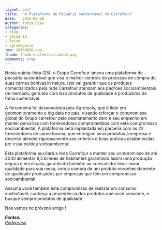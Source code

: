 ```yaml
---
layout: post
title:  "A Plataforma de Pecuária Sustentável do Carrefour"
date:   2016-08-26
author: Tonia Dias
categories: 
- blog
- pecuaria
- leite
- agronegocio
img: 20160826.png
thumb: thumb-sustentabilidade.png
comments: true
---
```


Nesta quinta-feira (25), o Grupo Carrefour lançou uma plataforma de pecuária sustentável
que visa o melhor controle do processo de compra de suas carnes bonivas in natura. Isto vai garantir que os produtos comercializados pela rede Carrefour atendam aos padrões socioambientais de mercado, gerando com isso produtos de qualidade e produzidos de foma sustentável.<!--more-->

A ferramenta foi desenvolvida pela Agrotools, que é lider em geomonitoramento e big data no país, visando reforçar o compromisso global do Grupo carrefour pelo desmatamento zero e seu empenho em manter parcerias com fornecedores comprometidos com este compromisso socioambiental. A plataforma será implantada em parceria com os 22 fornecedores de carne bovina, que entregam seus produtos à empresa e deverão atender rigorosamente aos criterios e boas praticas estabelecidas por essa politica socioambiental.

Esta plataforma auxiliará a rede Carrefour a manter seu compromisso de até 2040 alimentar 9,5 bilhoes de habitantes garantindo assim uma produção segura e em escala, garantindo também ao consumidor levar maior qualidade para sua mesa, com a compra de um produto reconhecidamente de qualidade produzidos por empresas que têm um compromisso socioambiental.

Assuma você também este compromisso de realizar um consumo sustentável, conheça a procedência dos produtos que você consome, e busque sempre produtos de qualidade.

Nos vemos no próximo artigo !

<i>
	<b>Fontes: </b><br/>
	<a href="http://www.redepress.com.br/noticias/2016/08/25/carrefour-lanca-no-brasil-plataforma-de-controle-para-a-compra-de-carne-bovina/">Redepress</a><br/>
</i>